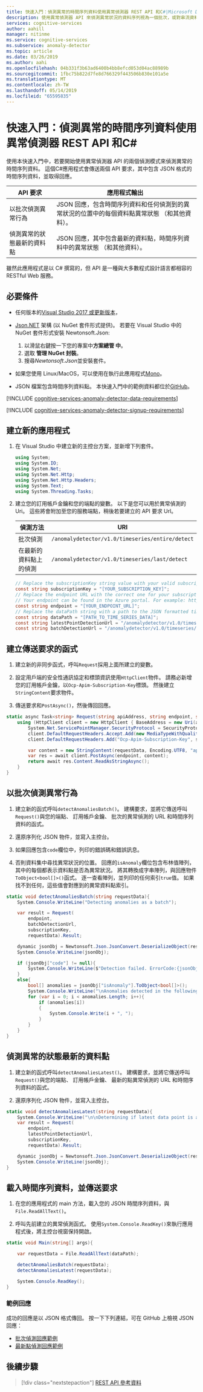 ```yaml
---
title: 快速入門：偵測異常的時間序列資料使用異常偵測器 REST API 和C#|Microsoft Docs
description: 使用異常偵測器 API 來偵測異常狀況的資料序列視為一個批次，或對串流資料。
services: cognitive-services
author: aahill
manager: nitinme
ms.service: cognitive-services
ms.subservice: anomaly-detector
ms.topic: article
ms.date: 03/26/2019
ms.author: aahi
ms.openlocfilehash: 04b331f3b63ad6400b4bb8efcd053d04ac88989b
ms.sourcegitcommit: 1fbc75b822d7fe8d766329f443506b830e101a5e
ms.translationtype: MT
ms.contentlocale: zh-TW
ms.lasthandoff: 05/14/2019
ms.locfileid: "65595835"
---
```

# <a name="quickstart-detect-anomalies-in-your-time-series-data-using-the-anomaly-detector-rest-api-and-c"></a>快速入門：偵測異常的時間序列資料使用異常偵測器 REST API 和C# 

使用本快速入門中，若要開始使用異常偵測器 API 的兩個偵測模式來偵測異常的時間序列資料。 這個C#應用程式會傳送兩個 API 要求，其中包含 JSON 格式的時間序列資料，並取得回應。

| API 要求                                        | 應用程式輸出                                                                                                                         |
|----------------------------------------------------|--------------------------------------------------------------------------------------------------------------------------------------------|
| 以批次偵測異常行為                        | JSON 回應，包含時間序列資料和任何偵測到的異常狀況的位置中的每個資料點異常狀態 （和其他資料）。 |
| 偵測異常的狀態最新的資料點 | JSON 回應，其中包含最新的資料點，時間序列資料中的異常狀態 （和其他資料）。                                                                                                                                         |

 雖然此應用程式是以 C# 撰寫的，但 API 是一種與大多數程式設計語言都相容的 RESTful Web 服務。

## <a name="prerequisites"></a>必要條件

- 任何版本的[Visual Studio 2017 或更新版本](https://visualstudio.microsoft.com/downloads/)，

- [Json.NET](https://www.newtonsoft.com/json) 架構 (以 NuGet 套件形式提供)。 若要在 Visual Studio 中的 NuGet 套件形式安裝 Newtonsoft.Json:
    
    1. 以滑鼠右鍵按一下您的專案中**方案總管 中**。
    2. 選取 **管理 NuGet 封裝**。
    3. 搜尋*Newtonsoft.Json*並安裝套件。

- 如果您使用 Linux/MacOS，可以使用在執行此應用程式[Mono](https://www.mono-project.com/)。

- JSON 檔案包含時間序列資料點。 本快速入門中的範例資料都位於[GitHub](https://github.com/Azure-Samples/anomalydetector/blob/master/example-data/request-data.json)。

[!INCLUDE [cognitive-services-anomaly-detector-data-requirements](../../../../includes/cognitive-services-anomaly-detector-data-requirements.md)]

[!INCLUDE [cognitive-services-anomaly-detector-signup-requirements](../../../../includes/cognitive-services-anomaly-detector-signup-requirements.md)]

## <a name="create-a-new-application"></a>建立新的應用程式

1. 在 Visual Studio 中建立新的主控台方案，並新增下列套件。 

    ```csharp
    using System;
    using System.IO;
    using System.Net;
    using System.Net.Http;
    using System.Net.Http.Headers;
    using System.Text;
    using System.Threading.Tasks;
    ```

2. 建立您的訂用帳戶金鑰和您的端點的變數。 以下是您可以用於異常偵測的 Uri。 這些將會附加至您的服務端點，稍後若要建立的 API 要求 Url。

    |偵測方法  |URI  |
    |---------|---------|
    |批次偵測    | `/anomalydetector/v1.0/timeseries/entire/detect`        |
    |在最新的資料點上的偵測     | `/anomalydetector/v1.0/timeseries/last/detect`        |
    
    ```csharp
    // Replace the subscriptionKey string value with your valid subscription key.
    const string subscriptionKey = "[YOUR_SUBSCRIPTION_KEY]";
    // Replace the endpoint URL with the correct one for your subscription. 
    // Your endpoint can be found in the Azure portal. For example: https://westus2.api.cognitive.microsoft.com
    const string endpoint = "[YOUR_ENDPOINT_URL]";
    // Replace the dataPath string with a path to the JSON formatted time series data.
    const string dataPath = "[PATH_TO_TIME_SERIES_DATA]";
    const string latestPointDetectionUrl = "/anomalydetector/v1.0/timeseries/last/detect";
    const string batchDetectionUrl = "/anomalydetector/v1.0/timeseries/entire/detect";
    ```

## <a name="create-a-function-to-send-requests"></a>建立傳送要求的函式

1. 建立新的非同步函式，呼叫`Request`採用上面所建立的變數。

2. 設定用戶端的安全性通訊協定和標頭資訊使用`HttpClient`物件。 請務必新增您的訂用帳戶金鑰，以`Ocp-Apim-Subscription-Key`標頭。 然後建立`StringContent`要求物件。

3. 傳送要求和`PostAsync()`，然後傳回回應。

```csharp
static async Task<string> Request(string apiAddress, string endpoint, string subscriptionKey, string requestData){
    using (HttpClient client = new HttpClient { BaseAddress = new Uri(apiAddress) }){
        System.Net.ServicePointManager.SecurityProtocol = SecurityProtocolType.Tls12 | SecurityProtocolType.Tls11 | SecurityProtocolType.Tls;
        client.DefaultRequestHeaders.Accept.Add(new MediaTypeWithQualityHeaderValue("application/json"));
        client.DefaultRequestHeaders.Add("Ocp-Apim-Subscription-Key", subscriptionKey);

        var content = new StringContent(requestData, Encoding.UTF8, "application/json");
        var res = await client.PostAsync(endpoint, content);
        return await res.Content.ReadAsStringAsync();
    }
}
```

## <a name="detect-anomalies-as-a-batch"></a>以批次偵測異常行為

1. 建立新的函式呼叫`detectAnomaliesBatch()`。 建構要求，並將它傳送呼叫`Request()`與您的端點、 訂用帳戶金鑰、 批次的異常偵測的 URL 和時間序列資料的函式。

2. 還原序列化 JSON 物件，並寫入主控台。

3. 如果回應包含`code`欄位中，列印的錯誤碼和錯誤訊息。 

4. 否則資料集中尋找異常狀況的位置。 回應的`isAnomaly`欄位包含布林值陣列，其中的每個都表示資料點是否為異常狀況。 將其轉換成字串陣列，與回應物件`ToObject<bool[]>()`函式。 逐一查看陣列，並列印的任何索引`true`值。 如果找不到任何，這些值會對應到的異常資料點索引。

```csharp
static void detectAnomaliesBatch(string requestData){
    System.Console.WriteLine("Detecting anomalies as a batch");

    var result = Request(
        endpoint,
        batchDetectionUrl,
        subscriptionKey,
        requestData).Result;

    dynamic jsonObj = Newtonsoft.Json.JsonConvert.DeserializeObject(result);
    System.Console.WriteLine(jsonObj);

    if (jsonObj["code"] != null){
        System.Console.WriteLine($"Detection failed. ErrorCode:{jsonObj["code"]}, ErrorMessage:{jsonObj["message"]}");
    }
    else{
        bool[] anomalies = jsonObj["isAnomaly"].ToObject<bool[]>();
        System.Console.WriteLine("\nAnomalies detected in the following data positions:");
        for (var i = 0; i < anomalies.Length; i++){
            if (anomalies[i])
            {
                System.Console.Write(i + ", ");
            }
        }
    }
}
```

## <a name="detect-the-anomaly-status-of-the-latest-data-point"></a>偵測異常的狀態最新的資料點

1. 建立新的函式呼叫`detectAnomaliesLatest()`。 建構要求，並將它傳送呼叫`Request()`與您的端點、 訂用帳戶金鑰、 最新的點異常偵測的 URL 和時間序列資料的函式。

2. 還原序列化 JSON 物件，並寫入主控台。

```csharp
static void detectAnomaliesLatest(string requestData){
    System.Console.WriteLine("\n\nDetermining if latest data point is an anomaly");
    var result = Request(
        endpoint,
        latestPointDetectionUrl,
        subscriptionKey,
        requestData).Result;

    dynamic jsonObj = Newtonsoft.Json.JsonConvert.DeserializeObject(result);
    System.Console.WriteLine(jsonObj);
}
```

## <a name="load-your-time-series-data-and-send-the-request"></a>載入時間序列資料，並傳送要求

1. 在您的應用程式的 main 方法，載入您的 JSON 時間序列資料，與`File.ReadAllText()`。 

2. 呼叫先前建立的異常偵測函式。 使用`System.Console.ReadKey()`來執行應用程式後，將主控台視窗保持開啟。

```csharp
static void Main(string[] args){

    var requestData = File.ReadAllText(dataPath);

    detectAnomaliesBatch(requestData);
    detectAnomaliesLatest(requestData);

    System.Console.ReadKey();
}
```

### <a name="example-response"></a>範例回應

成功的回應是以 JSON 格式傳回。 按一下下列連結，可在 GitHub 上檢視 JSON 回應：
* [批次偵測回應範例](https://github.com/Azure-Samples/anomalydetector/blob/master/example-data/batch-response.json)
* [最新點偵測回應範例](https://github.com/Azure-Samples/anomalydetector/blob/master/example-data/latest-point-response.json)

## <a name="next-steps"></a>後續步驟

> [!div class="nextstepaction"]
> [REST API 參考資料](https://westus2.dev.cognitive.microsoft.com/docs/services/AnomalyDetector/operations/post-timeseries-entire-detect)
